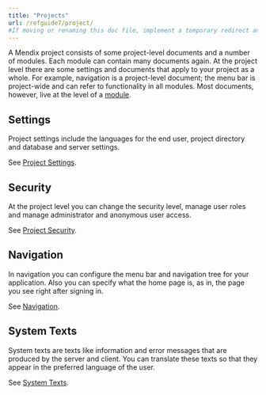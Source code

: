 ```yaml
---
title: "Projects"
url: /refguide7/project/
#If moving or renaming this doc file, implement a temporary redirect and let the respective team know they should update the URL in the product. See Mapping to Products for more details.
---
```



A Mendix project consists of some project-level documents and a number of modules. Each module can contain many documents again. At the project level there are some settings and documents that apply to your project as a whole. For example, navigation is a project-level document; the menu bar is project-wide and can refer to functionality in all modules. Most documents, however, live at the level of a [module](/refguide7/modules/).

## Settings

Project settings include the languages for the end user, project directory and database and server settings.

See [Project Settings](/refguide7/project-settings/).

## Security

At the project level you can change the security level, manage user roles and manage administrator and anonymous user access.

See [Project Security](/refguide7/project-security/).

## Navigation

In navigation you can configure the menu bar and navigation tree for your application. Also you can specify what the home page is, as in, the page you see right after signing in.

See [Navigation](/refguide7/navigation/).

## System Texts

System texts are texts like information and error messages that are produced by the server and client. You can translate these texts so that they appear in the preferred language of the user.

See [System Texts](/refguide7/system-texts/).
